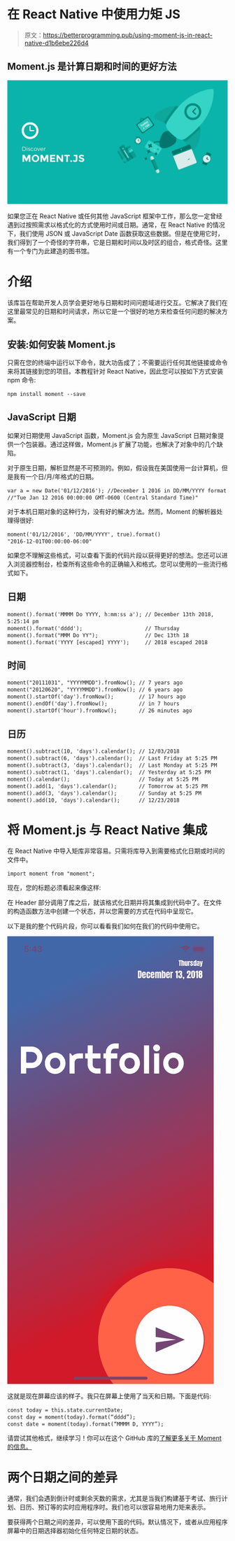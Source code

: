 # 在 React Native 中使用力矩 JS

> 原文：<https://betterprogramming.pub/using-moment-js-in-react-native-d1b6ebe226d4>

## Moment.js 是计算日期和时间的更好方法

![](img/77d3cc5b843f2b28ce35738227950e72.png)

如果您正在 React Native 或任何其他 JavaScript 框架中工作，那么您一定曾经遇到过按照需求以格式化的方式使用时间或日期。通常，在 React Native 的情况下，我们使用 JSON 或 JavaScript Date 函数获取这些数据。但是在使用它时，我们得到了一个奇怪的字符串，它是日期和时间以及时区的组合，格式奇怪。这里有一个专门为此建造的图书馆。

# 介绍

该库旨在帮助开发人员学会更好地与日期和时间问题域进行交互。它解决了我们在这里最常见的日期和时间请求，所以它是一个很好的地方来检查任何问题的解决方案。

## 安装:如何安装 Moment.js

只需在您的终端中运行以下命令，就大功告成了；不需要运行任何其他链接或命令来将其链接到您的项目。本教程针对 React Native，因此您可以按如下方式安装 npm 命令:

```
npm install moment --save 
```

## JavaScript 日期

如果对日期使用 JavaScript 函数，Moment.js 会为原生 JavaScript 日期对象提供一个包装器。通过这样做，Moment.js 扩展了功能，也解决了对象中的几个缺陷。

对于原生日期，解析显然是不可预测的。例如，假设我在美国使用一台计算机，但是我有一个日/月/年格式的日期。

```
var a = new Date('01/12/2016'); //December 1 2016 in DD/MM/YYYY format
//"Tue Jan 12 2016 00:00:00 GMT-0600 (Central Standard Time)"
```

对于本机日期对象的这种行为，没有好的解决方法。然而，Moment 的解析器处理得很好:

```
moment('01/12/2016', 'DD/MM/YYYY', true).format()
"2016-12-01T00:00:00-06:00"
```

如果您不理解这些格式，可以查看下面的代码片段以获得更好的想法。您还可以进入浏览器控制台，检查所有这些命令的正确输入和格式。您可以使用的一些流行格式如下。

## 日期

```
moment().format('MMMM Do YYYY, h:mm:ss a'); // December 13th 2018, 5:25:14 pm
moment().format('dddd');                    // Thursday
moment().format("MMM Do YY");               // Dec 13th 18
moment().format('YYYY [escaped] YYYY');     // 2018 escaped 2018
```

## 时间

```
moment("20111031", "YYYYMMDD").fromNow(); // 7 years ago
moment("20120620", "YYYYMMDD").fromNow(); // 6 years ago
moment().startOf('day').fromNow();        // 17 hours ago
moment().endOf('day').fromNow();          // in 7 hours
moment().startOf('hour').fromNow();       // 26 minutes ago
```

## 日历

```
moment().subtract(10, 'days').calendar(); // 12/03/2018
moment().subtract(6, 'days').calendar();  // Last Friday at 5:25 PM
moment().subtract(3, 'days').calendar();  // Last Monday at 5:25 PM
moment().subtract(1, 'days').calendar();  // Yesterday at 5:25 PM
moment().calendar();                      // Today at 5:25 PM
moment().add(1, 'days').calendar();       // Tomorrow at 5:25 PM
moment().add(3, 'days').calendar();       // Sunday at 5:25 PM
moment().add(10, 'days').calendar();      // 12/23/2018
```

# 将 Moment.js 与 React Native 集成

在 React Native 中导入矩库非常容易。只需将库导入到需要格式化日期或时间的文件中。

```
import moment from "moment";
```

现在，您的标题必须看起来像这样:

在 Header 部分调用了库之后，就该格式化日期并将其集成到代码中了。在文件的构造函数方法中创建一个状态，并以您需要的方式在代码中呈现它。

以下是我的整个代码片段，你可以看看我们如何在我们的代码中使用它。

![](img/a3469e225103dc306506b4f9323cc95c.png)

这就是现在屏幕应该的样子。我只在屏幕上使用了当天和日期。下面是代码:

```
const today = this.state.currentDate;
const day = moment(today).format(“dddd”);
const date = moment(today).format(“MMMM D, YYYY”);
```

请尝试其他格式，继续学习！你可以在这个 GitHub 库的[了解更多关于 Moment 的信息。](https://github.com/moment/momentjs.com)

# 两个日期之间的差异

通常，我们会遇到倒计时或剩余天数的需求，尤其是当我们构建基于考试、旅行计划、日历、预订等的实时应用程序时。我们也可以很容易地用力矩来表示。

要获得两个日期之间的差异，可以使用下面的代码。默认情况下，或者从应用程序屏幕中的日期选择器初始化任何特定日期的状态。